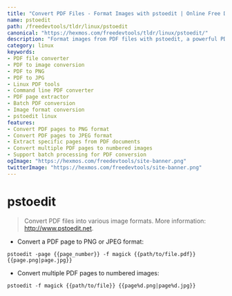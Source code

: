 ```yaml
---
title: "Convert PDF Files - Format Images with pstoedit | Online Free DevTools by Hexmos"
name: pstoedit
path: /freedevtools/tldr/linux/pstoedit
canonical: "https://hexmos.com/freedevtools/tldr/linux/pstoedit/"
description: "Format images from PDF files with pstoedit, a powerful PDF converter. Extract specific pages, and convert to PNG or JPG formats. Free online tool, no registration required."
category: linux
keywords:
- PDF file converter
- PDF to image conversion
- PDF to PNG
- PDF to JPG
- Linux PDF tools
- Command line PDF converter
- PDF page extractor
- Batch PDF conversion
- Image format conversion
- pstoedit linux
features:
- Convert PDF pages to PNG format
- Convert PDF pages to JPEG format
- Extract specific pages from PDF documents
- Convert multiple PDF pages to numbered images
- Support batch processing for PDF conversion
ogImage: "https://hexmos.com/freedevtools/site-banner.png"
twitterImage: "https://hexmos.com/freedevtools/site-banner.png"
---
```


# pstoedit

> Convert PDF files into various image formats.
> More information: <http://www.pstoedit.net>.

- Convert a PDF page to PNG or JPEG format:

`pstoedit -page {{page_number}} -f magick {{path/to/file.pdf}} {{page.png|page.jpg}}`

- Convert multiple PDF pages to numbered images:

`pstoedit -f magick {{path/to/file}} {{page%d.png|page%d.jpg}}`
